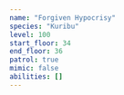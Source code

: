 ```yaml
---
name: "Forgiven Hypocrisy"
species: "Kuribu"
level: 100
start_floor: 34
end_floor: 36
patrol: true
mimic: false
abilities: []
---
```

